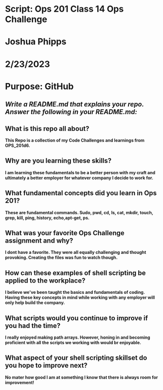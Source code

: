 # Script: Ops 201 Class 14 Ops Challenge
# Joshua Phipps
# 2/23/2023
# Purpose: GitHub
 ## *Write a README.md that explains your repo. Answer the following in your README.md:*

## What is this repo all about?
**This Repo is a collection of my Code Challenges and learnings from OPS_201d6.**
## Why are you learning these skills?

**I am learning these fundamentals to be a better person with my craft and ultimately a better employer for whatever company I decide to work for.**

## What fundamental concepts did you learn in Ops 201?
**These are fundamental commands. Sudo, pwd, cd, ls, cat, mkdir, touch, grep, kill, ping, history, echo,apt-get, ps.**

## What was your favorite Ops Challenge assignment and why?
**I dont have a favorite. They were all equally challenging and thought provoking. Creating the files was fun to watch though.**  

## How can these examples of shell scripting be applied to the workplace?
**I believe we've been taught the basics and fundamentals of coding. Having these key concepts in mind while working with any employer will only help build the company.** 

## What scripts would you continue to improve if you had the time?
**I really enjoyed making path arrays. However, honing in and becoming proficient with all the scripts we working with would br enjoyable.**

## What aspect of your shell scripting skillset do you hope to improve next?
**No mater how good I am at something I know that there is always room for improvement!**